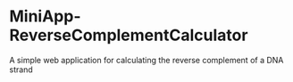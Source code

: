 # MiniApp-ReverseComplementCalculator
A simple web application for calculating the reverse complement of a DNA strand
